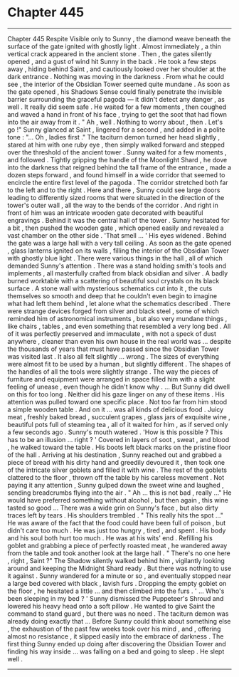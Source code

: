 
# Chapter 445


---

Chapter 445 Respite
Visible only to Sunny , the diamond weave beneath the surface of the gate ignited with ghostly light . Almost immediately , a thin vertical crack appeared in the ancient stone .
Then , the gates silently opened , and a gust of wind hit Sunny in the back .
He took a few steps away , hiding behind Saint , and cautiously looked over her shoulder at the dark entrance .
Nothing was moving in the darkness . From what he could see , the interior of the Obsidian Tower seemed quite mundane . As soon as the gate opened , his Shadows Sense could finally penetrate the invisible barrier surrounding the graceful pagoda — it didn't detect any danger , as well .
It really did seem safe .
He waited for a few moments , then coughed and waved a hand in front of his face , trying to get the soot that had flown into the air away from it .
" Ah , well . Nothing to worry about , then . Let's go !"
Sunny glanced at Saint , lingered for a second , and added in a polite tone :
"... Oh , ladies first ."
The taciturn demon turned her head slightly , stared at him with one ruby eye , then simply walked forward and stepped over the threshold of the ancient tower . Sunny waited for a few moments , and followed .
Tightly gripping the handle of the Moonlight Shard , he dove into the darkness that reigned behind the tall frame of the entrance , made a dozen steps forward , and found himself in a wide corridor that seemed to encircle the entire first level of the pagoda .
The corridor stretched both far to the left and to the right . Here and there , Sunny could see large doors leading to differently sized rooms that were situated in the direction of the tower's outer wall , all the way to the bends of the corridor . And right in front of him was an intricate wooden gate decorated with beautiful engravings .
Behind it was the central hall of the tower .
Sunny hesitated for a bit , then pushed the wooden gate , which opened easily and revealed a vast chamber on the other side .
'That smell … '
His eyes widened .
Behind the gate was a large hall with a very tall ceiling . As soon as the gate opened , glass lanterns ignited on its walls , filling the interior of the Obsidian Tower with ghostly blue light . There were various things in the hall , all of which demanded Sunny's attention .
There was a stand holding smith's tools and implements , all masterfully crafted from black obsidian and silver . A badly burned worktable with a scattering of beautiful soul crystals on its black surface . A stone wall with mysterious schematics cut into it , the cuts themselves so smooth and deep that he couldn't even begin to imagine what had left them behind , let alone what the schematics described .
There were strange devices forged from silver and black steel , some of which reminded him of astronomical instruments , but also very mundane things , like chairs , tables , and even something that resembled a very long bed .
All of it was perfectly preserved and immaculate , with not a speck of dust anywhere , cleaner than even his own house in the real world was … despite the thousands of years that must have passed since the Obsidian Tower was visited last .
It also all felt slightly … wrong . The sizes of everything were almost fit to be used by a human , but slightly different . The shapes of the handles of all the tools were slightly strange . The way the pieces of furniture and equipment were arranged in space filled him with a slight feeling of unease , even though he didn't know why .
… But Sunny did dwell on this for too long . Neither did his gaze linger on any of these items . His attention was pulled toward one specific place .
Not too far from him stood a simple wooden table . And on it … was all kinds of delicious food .
Juicy meat , freshly baked bread , succulent grapes , glass jars of exquisite wine , beautiful pots full of steaming tea , all of it waited for him , as if served only a few seconds ago .
Sunny's mouth watered .
'How is this possible ? This has to be an illusion … right ? '
Covered in layers of soot , sweat , and blood , he walked toward the table . His boots left black marks on the pristine floor of the hall . Arriving at his destination , Sunny reached out and grabbed a piece of bread with his dirty hand and greedily devoured it , then took one of the intricate silver goblets and filled it with wine .
The rest of the goblets clattered to the floor , thrown off the table by his careless movement .
Not paying it any attention , Sunny gulped down the sweet wine and laughed , sending breadcrumbs flying into the air .
" Ah … this is not bad , really …"
He would have preferred something without alcohol , but then again , this wine tasted so good ...
There was a wide grin on Sunny's face , but also dirty traces left by tears . His shoulders trembled .
" This really hits the spot …"
He was aware of the fact that the food could have been full of poison , but didn't care too much . He was just too hungry , tired , and spent . His body and his soul both hurt too much . He was at his wits' end .
Refilling his goblet and grabbing a piece of perfectly roasted meat , he wandered away from the table and took another look at the large hall .
" There's no one here , right , Saint ?"
The Shadow silently walked behind him , vigilantly looking around and keeping the Midnight Shard ready .
But there was nothing to use it against .
Sunny wandered for a minute or so , and eventually stopped near a large bed covered with black , lavish furs . Dropping the empty goblet on the floor , he hesitated a little … and then climbed into the furs .
' ... Who's been sleeping in my bed ? '
Sunny dismissed the Puppeteer's Shroud and lowered his heavy head onto a soft pillow .
He wanted to give Saint the command to stand guard , but there was no need . The taciturn demon was already doing exactly that …
Before Sunny could think about something else , the exhaustion of the past few weeks took over his mind , and , offering almost no resistance , it slipped easily into the embrace of darkness .
The first thing Sunny ended up doing after discovering the Obsidian Tower and finding his way inside … was falling on a bed and going to sleep .
He slept well .

---


